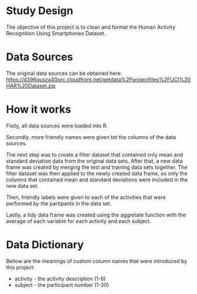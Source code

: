 Study Design 
===================================

The objective of this project is to clean and format the Human Activity Recognition Using Smartphones Dataset. 


Data Sources
===================================

The original data sources can be obtained here: https://d396qusza40orc.cloudfront.net/getdata%2Fprojectfiles%2FUCI%20HAR%20Dataset.zip


How it works
=======================================

Fistly, all data sources were loaded into R. 

Secondly, more friendly names were given tot the columns of the data sources.

The next step was to create a filter dataset that contained only mean and standard deviation data from the original data sets. After that, a new data frame was created by merging the test and training data sets together. The filter dataset was then applied to the newly created data frame, so only the columns that contained mean and standard deviations were included in the new data set.

Then, friendly labels were given to each of the activities that were performed by the partipants in the data set. 

Lastly, a tidy data frame was created using the aggretate function with the average of each variable for each activity and each subject. 


Data Dictionary
===================================

Bellow are the meanings of custom column names that were introduced by this project:

- activity - the activity description (1-6)
- subject - the participant number (1-30) 
